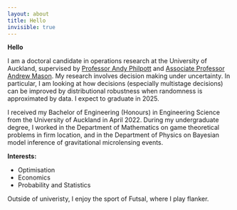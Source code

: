 ```yaml
---
layout: about
title: Hello
invisible: true
---
```


<b>Hello</b>

I am a doctoral candidate in operations research at the University of Auckland, supervised by [Professor Andy Philpott](https://profiles.auckland.ac.nz/a-philpott) and [Associate Professor Andrew Mason](https://profiles.auckland.ac.nz/a-mason). My research involves decision making under uncertainty. In particular, I am looking at how decisions (especially multistage decisions) can be improved by distributional robustness when randomness is approximated by data. I expect to graduate in 2025.

I received my Bachelor of Engineering (Honours) in Engineering Science from the University of Auckland in April 2022. During my undergraduate degree, I worked in the Department of Mathematics on game theoretical problems in firm location, and in the Department of Physics on Bayesian model inference of gravitational microlensing events. 

<b>Interests:</b>
<ul>
    <li>Optimisation</li>
    <li>Economics</li>
    <li>Probability and Statistics</li>
</ul>

Outside of univeristy, I enjoy the sport of Futsal, where I play flanker.